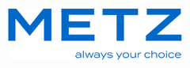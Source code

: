 <p>
  <img src="https://raw.githubusercontent.com/JonnyBanana/Bananas_Flipper/main/infrared/IMG/Metz_blue_Logo_Slogan_rgb_b1b2f9669c.png" width="350">
</p>

</BR>


